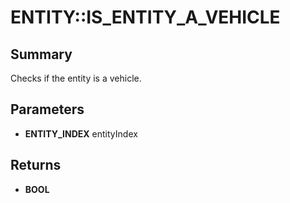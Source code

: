# ENTITY::IS_ENTITY_A_VEHICLE

## Summary
Checks if the entity is a vehicle.

## Parameters
* **ENTITY_INDEX** entityIndex

## Returns
* **BOOL**